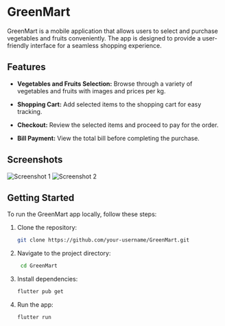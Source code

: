 # GreenMart

GreenMart is a mobile application that allows users to select and purchase vegetables and fruits conveniently. The app is designed to provide a user-friendly interface for a seamless shopping experience.

## Features

- **Vegetables and Fruits Selection:** Browse through a variety of vegetables and fruits with images and prices per kg.

- **Shopping Cart:** Add selected items to the shopping cart for easy tracking.

- **Checkout:** Review the selected items and proceed to pay for the order.

- **Bill Payment:** View the total bill before completing the purchase.

## Screenshots

![Screenshot 1](/screenshots/screenshot1.png)
![Screenshot 2](/screenshots/screenshot2.png)

## Getting Started

To run the GreenMart app locally, follow these steps:

1. Clone the repository:

   ```bash
   git clone https://github.com/your-username/GreenMart.git
   
2. Navigate to the project directory:

    ```bash
     cd GreenMart

3. Install dependencies:

     ```bash
    flutter pub get

4. Run the app:

    ```bash
   flutter run


